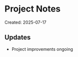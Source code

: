 # Project Notes

Created: 2025-07-17

## Updates
- Project improvements ongoing

<!-- Last updated: 2025-07-22 -->